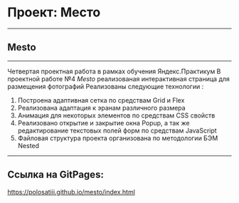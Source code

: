 # Проект: Место

-----

## Mesto

-----

Четвертая проектная работа в рамках обучения Яндекс.Практикум
В проектной работе №4 *Mesto* реализованая интерактивная страница для размещения фотографий
Реализованы следующие технологии :
1. Построена адаптивная сетка по средствам Grid и Flex
2. Реализована адаптация к эранам различного размера
3. Анимация для некоторых элементов по средствам CSS свойств
4. Реализовано открытие и закрытие окна Popup, а так же редактирование текстовых полей форм по средствам JavaScript
5. Файловая структура проекта организована по методологии БЭМ Nested

-----

## Ссылка на  GitPages:

https://polosatiii.github.io/mesto/index.html
